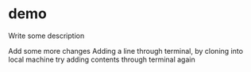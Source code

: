 # demo

Write some description

Add some more changes
Adding a line through terminal, by cloning into local machine
try adding contents through terminal again
